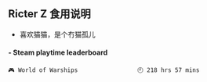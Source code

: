 ## Ricter Z 食用说明
- 喜欢猫猫，是个冇猫孤儿

<!-- steam-box start -->
#### - Steam playtime leaderboard
```text
🎮 World of Warships                 🕘 218 hrs 57 mins
```
<!-- Powered by https://github.com/YouEclipse/steam-box . -->
<!-- steam-box end -->
